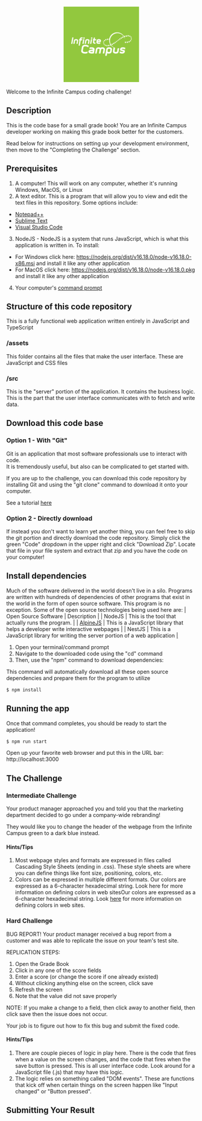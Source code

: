 <p align="center">
  <a href="https://infinitecampus.com/" target="blank"><img src="assets/img/logo.png" width="200" alt="Infinite Campus Logo" /></a>
</p>

Welcome to the Infinite Campus coding challenge!

## Description

This is the code base for a small grade book!  You are an Infinite Campus developer working on making this grade book better for the customers.

Read below for instructions on setting up your development environment, then move to the "Completing the Challenge" section.

## Prerequisites

1. A computer!  This will work on any computer, whether it's running Windows, MacOS, or Linux
2. A text editor.  This is a program that will allow you to view and edit the text files in this repository.  Some options include:
  * [Notepad++](https://notepad-plus-plus.org/)
  * [Sublime Text](https://www.sublimetext.com/)
  * [Visual Studio Code](https://code.visualstudio.com/)
3. NodeJS - NodeJS is a system that runs JavaScript, which is what this application is written in.  To install:
  * For Windows click here: https://nodejs.org/dist/v16.18.0/node-v16.18.0-x86.msi and install it like any other application
  * For MacOS click here: https://nodejs.org/dist/v16.18.0/node-v16.18.0.pkg and install it like any other application
4. Your computer's [command prompt](https://towardsdatascience.com/a-quick-guide-to-using-command-line-terminal-96815b97b955)

## Structure of this code repository

This is a fully functional web application written entirely in JavaScript and TypeScript

### /assets

This folder contains all the files that make the user interface.  These are JavaScript and CSS files

### /src

This is the "server" portion of the application.  It contains the business logic.  This is the part that the user interface communicates with to fetch and write data.

## Download this code base

### Option 1 - With "Git"
Git is an application that most software professionals use to interact with code.  
It is tremendously useful, but also can be complicated to get started with.  

If you are up to the challenge, you can download this code repository by installing Git and using the "git clone" command to download it onto your computer.

See a tutorial [here](https://www.freecodecamp.org/news/learn-the-basics-of-git-in-under-10-minutes-da548267cc91/)

### Option 2 - Directly download
If instead you don't want to learn yet another thing, you can feel free to skip the git portion and directly download the code repository.
Simply click the green "Code" dropdown in the upper right and click "Download Zip".
Locate that file in your file system and extract that zip and you have the code on your computer!

## Install dependencies

Much of the software delivered in the world doesn't live in a silo.  Programs are written with hundreds of dependencies of other programs that exist in the world in the form of open source software.
This program is no exception.  Some of the open source technologies being used here are:
| Open Source Software              | Description                                                                      |
| NodeJS                            | This is the tool that actually runs the program.                                 |
| [AlpineJS](https://alpinejs.dev/) | This is a JavaScript library that helps a developer write interactive webpages   |
| NestJS                            | This is a JavaScript library for writing the server portion of a web application [|](|)


1. Open your terminal/command prompt
2. Navigate to the downloaded code using the "cd" command
3. Then, use the "npm" command to download dependencies:

This command will automatically download all these open source dependencies and prepare them for the program to utilize
```bash
$ npm install
```

## Running the app

Once that command completes, you should be ready to start the application!

```bash
$ npm run start
```

Open up your favorite web browser and put this in the URL bar: http://localhost:3000

## The Challenge

### Intermediate Challenge

Your product manager approached you and told you that the marketing department decided to go under a company-wide rebranding!

They would like you to change the header of the webpage from the Infinite Campus green to a dark blue instead.

#### Hints/Tips
1. Most webpage styles and formats are expressed in files called Cascading Style Sheets (ending in .css).  These style sheets are where you can define things like font size, positioning, colors, etc.
2. Colors can be expressed in multiple different formats. Our colors are expressed as a 6-character hexadecimal string.  Look here for more information on defining colors in web sitesOur colors are expressed as a 6-character hexadecimal string.  Look [here](https://htmlcolorcodes.com/) for more information on defining colors in web sites.

### Hard Challenge

BUG REPORT!  Your product manager received a bug report from a customer and was able to replicate the issue on your team's test site.

REPLICATION STEPS:
1. Open the Grade Book
2. Click in any one of the score fields
3. Enter a score (or change the score if one already existed)
4. Without clicking anything else on the screen, click save
5. Refresh the screen
6. Note that the value did not save properly

NOTE: If you make a change to a field, then click away to another field, then click save then the issue does not occur.

Your job is to figure out how to fix this bug and submit the fixed code.

#### Hints/Tips
1. There are couple pieces of logic in play here.  There is the code that fires when a value on the screen changes, and the code that fires when the save button is pressed.  This is all user interface code.  Look around for a JavaScript file (.js) that may have this logic.
2. The logic relies on something called "DOM events".  These are functions that kick off when certain things on the screen happen like "Input changed" or "Button pressed".

## Submitting Your Result
